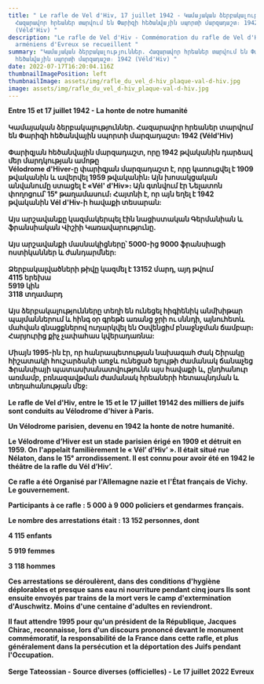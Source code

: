 ```yaml
---
title: " Le rafle de Vel d'Hiv, 17 juillet 1942 - Կամայական ձերբակալություններ.
  Հազարավոր հրեաներ տարվում են Փարիզի հեծանվային սպորտի մարզադաշտ։ 1942
  (Véld'Hiv) "
description: "Le rafle de Vel d'Hiv - Commémoration du rafle de Vel d'Hiv - Les
  arméniens d'Evreux se recueillent "
summary: "Կամայական ձերբակալություններ. Հազարավոր հրեաներ տարվում են Փարիզի
  հեծանվային սպորտի մարզադաշտ։ 1942 (Véld'Hiv) "
date: 2022-07-17T16:20:04.116Z
thumbnailImagePosition: left
thumbnailImage: assets/img/rafle_du_vel_d-hiv_plaque-val-d-hiv.jpg
image: assets/img/rafle_du_vel_d-hiv_plaque-val-d-hiv.jpg
---
```

**Entre 15 et 17 juillet 1942 - La honte de notre humanité** \
\
**Կամայական ձերբակալություններ. Հազարավոր հրեաներ տարվում են Փարիզի հեծանվային սպորտի մարզադաշտ։ 1942 (Véld'Hiv)**\
\
**Փարիզյան հեծանվային մարզադաշտ, որը 1942 թվականին դարձավ մեր մարդկության ամոթը**\
**Vélodrome d'Hiver-ը փարիզյան մարզադաշտ է, որը կառուցվել է 1909 թվականին և ավերվել 1959 թվականին։ Այն խոսակցական անվանումը ստացել է «Vél' d'Hiv»։ Այն գտնվում էր Նելատոն փողոցում՝ 15ᵉ թաղամասում։ Հայտնի է, որ այն եղել է 1942 թվականին Vél d'Hiv-ի հավաքի տեսարան:**\
\
**Այս արշավանքը կազմակերպել էին նացիստական ​​Գերմանիան և ֆրանսիական Վիշիի Կառավարությունը.**\
\
**Այս արշավանքի մասնակիցները՝ 5000-ից 9000 ֆրանսիացի ոստիկաններ և ժանդարմներ:**\
\
**Ձերբակալվածների թիվը կազմել է 13152 մարդ, այդ թվում**\
**4115 երեխա**\
**5919 կին**\
**3118 տղամարդ**\
\
**Այս ձերբակալությունները տեղի են ունեցել հիգիենիկ անմխիթար պայմաններում և հինգ օր գրեթե առանց ջրի ու սննդի, այնուհետև մահվան գնացքներով ուղարկվել են Օսվենցիմ բնաջնջման ճամբար։ Հարյուրից քիչ չափահաս կվերադառնա:**\
\
**Միայն 1995-ին էր, որ հանրապետության նախագահ Ժակ Շիրակը հիշատակի հուշարձանի առջև ունեցած ելույթի ժամանակ ճանաչեց Ֆրանսիայի պատասխանատվությունն այս հավաքի և, ընդհանուր առմամբ, բռնազավթման ժամանակ հրեաների հետապնդման և տեղահանության մեջ:**\
\
**Le rafle de Vel d'Hiv, entre le 15 et le 17 juillet 19142 des milliers de juifs sont conduits au Vélodrome d'hiver à Paris.**



**Un Vélodrome parisien, devenu en 1942 la honte de notre humanité.**

**Le Vélodrome d’Hiver est un stade parisien érigé en 1909 et détruit en 1959. On l'appelait familièrement le « Vél’ d’Hiv’ ». Il était situé rue Nélaton, dans le 15ᵉ arrondissement. Il est connu pour avoir été en 1942 le théâtre de la rafle du Vél d’Hiv’.**



**Ce rafle a été Organisé par l'Allemagne nazie et l'État français de Vichy. Le gouvernement.**



**Participants à ce rafle : 5 000 à 9 000 policiers et gendarmes français.**



**Le nombre des arrestations était : 13 152 personnes, dont**

**4 115 enfants**

**5 919 femmes**

**3 118 hommes**



**Ces arrestations se déroulèrent, dans des conditions d'hygiène déplorables et presque sans eau ni nourriture pendant cinq jours Ils sont ensuite envoyés par trains de la mort vers le camp d'extermination d'Auschwitz. Moins d'une centaine d'adultes en reviendront.**



**Il faut attendre 1995 pour qu'un président de la République, Jacques Chirac, reconnaisse, lors d'un discours prononcé devant le monument commémoratif, la responsabilité de la France dans cette rafle, et plus généralement dans la persécution et la déportation des Juifs pendant l'Occupation.**\
\
**Serge Tateossian - Source diverses (officielles) - Le 17 juillet 2022 Evreux**